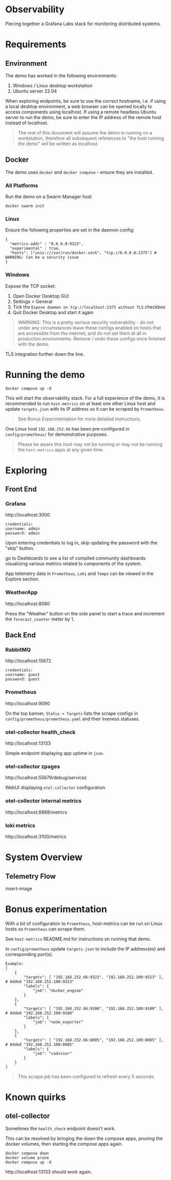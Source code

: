 # Observability
Piecing together a Grafana Labs stack for monitoring distributed systems.

# Requirements
## Environment
The demo has worked in the following environments:
1. Windows / Linux desktop workstation
2. Ubuntu server 22.04

When exploring endpoints, be sure to use the correct hostname, i.e. if using a local desktop environment, a web browser can be opened locally to access components using localhost. If using a remote headless Ubuntu server to run the demo, be sure to enter the IP address of the remote host instead of localhost.

> The rest of this document will assume the demo is running on a
> workstation, therefore all subsequent references to "the host running
> the demo" will be written as localhost.

## Docker
The demo uses `docker` and `docker compose` - ensure they are installed.

### All Platforms
Run the demo on a Swarm Manager host

    docker swarm init

### Linux
Ensure the following properties are set in the daemon config:

    {
      "metrics-addr" : "0.0.0.0:9323",
      "experimental" : true,
      "hosts": ["unix:///var/run/docker.sock", "tcp://0.0.0.0:2375"] # WARNING: Can be a security issue
    }

### Windows
Expose the TCP socket:

1. Open Docker Desktop GUI
2. Settings > General
3. Tick the `Expose daemon on tcp://localhost:2375 without TLS` checkbox
4. Quit Docker Desktop and start it again

> WARNING: This is a pretty serious security vulnerability - do not
> under any circumstances leave these configs enabled on hosts that are
> accessible from the internet, and do not set them at all in production
> environments. Remove / undo these configs once finished with the demo.

TLS integration further down the line.

# Running the demo
 
    docker compose up -d

This will start the observability stack. For a full experience of the demo, it is recommended to run `host-metrics` on at least one other Linux host and update `targets.json` with its IP address so it can be scraped by `Prometheus`.

> See Bonus Experimentation for more detailed instructions.

One Linux host `192.168.252.66` has been pre-configured in `config/prometheus/` for demonstrative purposes.

> Please be aware this host may not be running or may not be running the
> `host-metrics` apps at any given time.

# Exploring
## Front End
### Grafana
http://localhost:3000

    credentials:
    username: admin
    password: admin

Upon entering credentials to log in, skip updating the password with the "skip" button.

go to Dashboards to see a list of compiled community dashboards visualizing various metrics related to components of the system.

App telemetry data in `Prometheus`, `Loki` and `Tempo` can be viewed in the Explore section.

### WeatherApp
http://localhost:8080

Press the "Weather" button on the side panel to start a trace and increment the `forecast_counter` meter by 1.

## Back End
### RabbitMQ
http://localhost:15672 

    credentials:
    username: guest
    password: guest

### Prometheus
http://localhost:9090

On the top banner, `Status > Targets` lists the scrape configs in `config/prometheus/prometheus.yaml` and their liveness statuses.

### otel-collector health_check
http://localhost:13133

Simple endpoint displaying app uptime in `json`.

### otel-collector zpages
http://localhost:55679/debug/servicez

WebUI displaying `otel-collector` configuration.

### otel-collector internal metrics
http://localhost:8888/metrics

### loki metrics
http://localhost:3100/metrics

# System Overview
## Telemetry Flow

insert-image


# Bonus experimentation
With a bit of configuration to `Prometheus`, host-metrics can be run on Linux hosts so `Prometheus` can scrape them.

See `host-metrics` README.md for instructions on running that demo.

In `config/prometheus` update `targets.json` to include the IP address(es) and corresponding port(s).

    Example:
    [
        {
            "targets": [ "192.168.252.66:9323", "192.168.252.100:9323" ], # Added "192.168.252.100:9323"
            "labels": {
                "job": "docker_engine"
            }
        },
        {
            "targets": [ "192.168.252.66:9100", "192.168.252.100:9100" ],  # Added "192.168.252.100:9100"
            "labels": {
                "job": "node_exporter"
            }
        },
        {
            "targets": [ "192.168.252.66:8085", "192.168.252.100:8085" ],  # Added "192.168.252.100:8085"
            "labels": {
                "job": "cadvisor"
            }
        }
    ]

> This scrape job has been configured to refresh every 5 seconds.

# Known quirks
## otel-collector
Sometimes the `health_check` endpoint doesn't work.

This can be resolved by bringing the down the compose apps, pruning the docker volumes, then starting the compose apps again.

    docker compose down
    docker volume prune
    docker compose up -d

http://localhost:13133 should work again.
